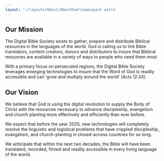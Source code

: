 ```yaml
---
layout: '~/layouts/About/AboutOverviewLayout.astro'
---
```


## Our Mission
The Digital Bible Society exists to gather, prepare and distribute Biblical resources in the languages of the world. God is calling us to link Bible translators, content creators, donors and distributors to insure that Biblical resources are available in a variety of ways to people who need them most.

With a primary focus on persecuted regions, the Digital Bible Society leverages emerging technologies to insure that the Word of God is readily accessible and can 'grow and multiply around the world' (Acts 12:24).

## Our Vision
We believe that God is using the digital revolution to supply the Body of Christ with the resources necessary to advance discipleship, evangelism and church planting more effectively and efficiently than ever before.

We expect that before the year 2025, new technologies will completely resolve the linguistic and logistical problems that have crippled discipleship, evangelism, and church-planting in closed-access countries for so long.

We anticipate that within the next two decades, the Bible will have been translated, recorded, filmed and readily accessible in every living language of the world.
